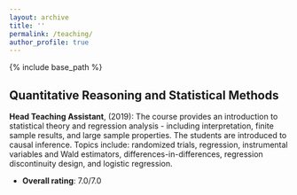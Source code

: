 ```yaml
---
layout: archive
title: ''
permalink: /teaching/
author_profile: true
---
```


{% include base_path %}

## Quantitative Reasoning and Statistical Methods

 **Head Teaching Assistant**, (2019): The course provides an introduction to statistical theory and regression analysis - including interpretation, finite sample results, and large sample properties. The students are introduced to causal inference. Topics include: randomized trials, regression, instrumental variables and Wald estimators, differences-in-differences, regression discontinuity design, and logistic regression.
 <p></p>

 * **Overall rating**: 7.0/7.0
